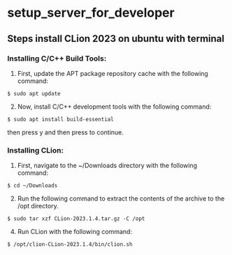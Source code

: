 # setup_server_for_developer

## Steps install CLion 2023 on ubuntu with terminal

### Installing C/C++ Build Tools:
1. First, update the APT package repository cache with the following command:
```
$ sudo apt update
```
2. Now, install C/C++ development tools with the following command:
```
$ sudo apt install build-essential
```
 then press y and then press <Enter> to continue.

### Installing CLion:
1. First, navigate to the ~/Downloads directory with the following command:
```
$ cd ~/Downloads
```
2. Run the following command to extract the contents of the archive to the /opt directory.
```
$ sudo tar xzf CLion-2023.1.4.tar.gz -C /opt
```
4. Run CLion with the following command:
```
$ /opt/clion-CLion-2023.1.4/bin/clion.sh
```
